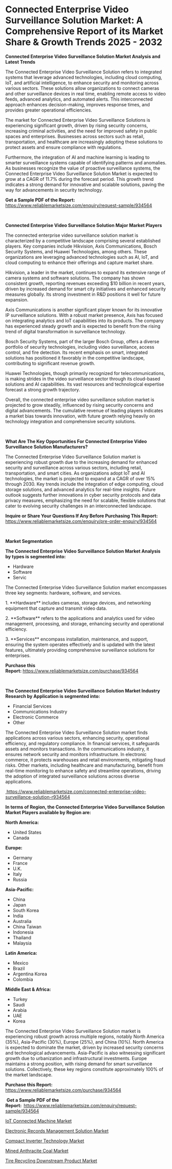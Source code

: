<p><h1>Connected Enterprise Video Surveillance Solution Market: A Comprehensive Report of its Market Share & Growth Trends 2025 - 2032</h1></p><p><strong>Connected Enterprise Video Surveillance Solution Market Analysis and Latest Trends</strong></p>
<p><p>The Connected Enterprise Video Surveillance Solution refers to integrated systems that leverage advanced technologies, including cloud computing, IoT, and artificial intelligence, to enhance security and monitoring across various sectors. These solutions allow organizations to connect cameras and other surveillance devices in real time, enabling remote access to video feeds, advanced analytics, and automated alerts. This interconnected approach enhances decision-making, improves response times, and provides greater operational efficiencies.</p><p>The market for Connected Enterprise Video Surveillance Solutions is experiencing significant growth, driven by rising security concerns, increasing criminal activities, and the need for improved safety in public spaces and enterprises. Businesses across sectors such as retail, transportation, and healthcare are increasingly adopting these solutions to protect assets and ensure compliance with regulations. </p><p>Furthermore, the integration of AI and machine learning is leading to smarter surveillance systems capable of identifying patterns and anomalies. As businesses recognize the value of proactive surveillance systems, the Connected Enterprise Video Surveillance Solution Market is expected to grow at a CAGR of 11.7% during the forecast period. This growth trend indicates a strong demand for innovative and scalable solutions, paving the way for advancements in security technology.</p></p>
<p><strong>Get a Sample PDF of the Report:&nbsp;</strong> <a href="https://www.reliablemarketsize.com/enquiry/request-sample/934564?utm_campaign=1836&utm_medium=2&utm_source=Github&utm_content=ia&utm_term=07032025&utm_id=connected-enterprise-video-surveillance-solution">https://www.reliablemarketsize.com/enquiry/request-sample/934564</a></p>
<p>&nbsp;</p>
<p><strong>Connected Enterprise Video Surveillance Solution Major Market Players</strong></p>
<p><p>The connected enterprise video surveillance solution market is characterized by a competitive landscape comprising several established players. Key companies include Hikvision, Axis Communications, Bosch Security Systems, and Huawei Technologies, among others. These organizations are leveraging advanced technologies such as AI, IoT, and cloud computing to enhance their offerings and capture market share.</p><p>Hikvision, a leader in the market, continues to expand its extensive range of camera systems and software solutions. The company has shown consistent growth, reporting revenues exceeding $10 billion in recent years, driven by increased demand for smart city initiatives and enhanced security measures globally. Its strong investment in R&D positions it well for future expansion.</p><p>Axis Communications is another significant player known for its innovative IP surveillance solutions. With a robust market presence, Axis has focused on integrating analytics and IoT capabilities into its products. The company has experienced steady growth and is expected to benefit from the rising trend of digital transformation in surveillance technology.</p><p>Bosch Security Systems, part of the larger Bosch Group, offers a diverse portfolio of security technologies, including video surveillance, access control, and fire detection. Its recent emphasis on smart, integrated solutions has positioned it favorably in the competitive landscape, contributing to significant revenue growth.</p><p>Huawei Technologies, though primarily recognized for telecommunications, is making strides in the video surveillance sector through its cloud-based solutions and AI capabilities. Its vast resources and technological expertise forecast a strong growth trajectory.</p><p>Overall, the connected enterprise video surveillance solution market is projected to grow steadily, influenced by rising security concerns and digital advancements. The cumulative revenue of leading players indicates a market bias towards innovation, with future growth relying heavily on technology integration and comprehensive security solutions.</p></p>
<p>&nbsp;</p>
<p><strong>What Are The Key Opportunities For Connected Enterprise Video Surveillance Solution Manufacturers?</strong></p>
<p><p>The Connected Enterprise Video Surveillance Solution market is experiencing robust growth due to the increasing demand for enhanced security and surveillance across various sectors, including retail, transportation, and smart cities. As organizations adopt IoT and AI technologies, the market is projected to expand at a CAGR of over 15% through 2030. Key trends include the integration of edge computing, cloud storage solutions, and advanced analytics for real-time insights. Future outlook suggests further innovations in cyber security protocols and data privacy measures, emphasizing the need for scalable, flexible solutions that cater to evolving security challenges in an interconnected landscape.</p></p>
<p><strong>Inquire or Share Your Questions If Any Before Purchasing This Report:</strong> <a href="https://www.reliablemarketsize.com/enquiry/pre-order-enquiry/934564?utm_campaign=1836&utm_medium=2&utm_source=Github&utm_content=ia&utm_term=07032025&utm_id=connected-enterprise-video-surveillance-solution">https://www.reliablemarketsize.com/enquiry/pre-order-enquiry/934564</a></p>
<p>&nbsp;</p>
<p><strong>Market Segmentation</strong></p>
<p><strong>The Connected Enterprise Video Surveillance Solution Market Analysis by types is segmented into:</strong></p>
<p><ul><li>Hardware</li><li>Software</li><li>Servic</li></ul></p>
<p><p>The Connected Enterprise Video Surveillance Solution market encompasses three key segments: hardware, software, and services. </p><p>1. **Hardware** includes cameras, storage devices, and networking equipment that capture and transmit video data. </p><p>2. **Software** refers to the applications and analytics used for video management, processing, and storage, enhancing security and operational efficiency. </p><p>3. **Services** encompass installation, maintenance, and support, ensuring the system operates effectively and is updated with the latest features, ultimately providing comprehensive surveillance solutions for enterprises.</p></p>
<p><strong>Purchase this Report:&nbsp;</strong><a href="https://www.reliablemarketsize.com/purchase/934564?utm_campaign=1836&utm_medium=2&utm_source=Github&utm_content=ia&utm_term=07032025&utm_id=connected-enterprise-video-surveillance-solution">https://www.reliablemarketsize.com/purchase/934564</a></p>
<p>&nbsp;</p>
<p><strong>The Connected Enterprise Video Surveillance Solution Market Industry Research by Application is segmented into:</strong></p>
<p><ul><li>Financial Services</li><li>Communications Industry</li><li>Electronic Commerce</li><li>Other</li></ul></p>
<p><p>The Connected Enterprise Video Surveillance Solution market finds applications across various sectors, enhancing security, operational efficiency, and regulatory compliance. In financial services, it safeguards assets and monitors transactions. In the communications industry, it ensures network security and monitors infrastructure. In electronic commerce, it protects warehouses and retail environments, mitigating fraud risks. Other markets, including healthcare and manufacturing, benefit from real-time monitoring to enhance safety and streamline operations, driving the adoption of integrated surveillance solutions across diverse applications.</p></p>
<p><a href="https://www.reliablemarketsize.com/connected-enterprise-video-surveillance-solution-r934564?utm_campaign=1836&utm_medium=2&utm_source=Github&utm_content=ia&utm_term=07032025&utm_id=connected-enterprise-video-surveillance-solution">&nbsp;https://www.reliablemarketsize.com/connected-enterprise-video-surveillance-solution-r934564</a></p>
<p><strong>In terms of Region, the Connected Enterprise Video Surveillance Solution Market Players available by Region are:</strong></p>
<p>
    <p> <strong> North America: </strong>
        <ul>
            <li>United States</li>
            <li>Canada</li>
        </ul>
        </p> 
    <p> <strong> Europe: </strong>
        <ul>
            <li>Germany</li>
            <li>France</li>
            <li>U.K.</li>
            <li>Italy</li>
            <li>Russia</li>
        </ul>
        </p> 
    <p> <strong> Asia-Pacific: </strong>
        <ul>
            <li>China</li>
            <li>Japan</li>
            <li>South Korea</li>
            <li>India</li>
            <li>Australia</li>
            <li>China Taiwan</li>
            <li>Indonesia</li>
            <li>Thailand</li>
            <li>Malaysia</li>
        </ul>
        </p> 
    <p> <strong> Latin America: </strong>
        <ul>
            <li>Mexico</li>
            <li>Brazil</li>
            <li>Argentina Korea</li>
            <li>Colombia</li>
        </ul>
        </p> 
    <p> <strong> Middle East & Africa: </strong>
        <ul>
            <li>Turkey</li>
            <li>Saudi</li>
            <li>Arabia</li>
            <li>UAE</li>
            <li>Korea</li>
        </ul>
    </p>
    </p>
<p><p>The Connected Enterprise Video Surveillance Solution market is experiencing robust growth across multiple regions, notably North America (35%), Asia-Pacific (30%), Europe (25%), and China (10%). North America is expected to dominate the market, driven by increased security concerns and technological advancements. Asia-Pacific is also witnessing significant growth due to urbanization and infrastructural investments. Europe maintains a strong position, with rising demand for smart surveillance solutions. Collectively, these key regions constitute approximately 100% of the market landscape.</p></p>
<p><strong>Purchase this Report: </strong><a href="https://www.reliablemarketsize.com/purchase/934564?utm_campaign=1836&utm_medium=2&utm_source=Github&utm_content=ia&utm_term=07032025&utm_id=connected-enterprise-video-surveillance-solution">https://www.reliablemarketsize.com/purchase/934564</a></p>
<p>&nbsp;<strong>Get a Sample PDF of the Report:&nbsp;&nbsp;</strong><a href="https://www.reliablemarketsize.com/enquiry/request-sample/934564?utm_campaign=1836&utm_medium=2&utm_source=Github&utm_content=ia&utm_term=07032025&utm_id=connected-enterprise-video-surveillance-solution">https://www.reliablemarketsize.com/enquiry/request-sample/934564</a></p>
<p><strong></strong></p>
<p><p><a href="https://github.com/dekamrapinq1/Market-Research-Report-List-1/blob/main/iot-connected-machine-market.md?utm_campaign=1836&utm_medium=2&utm_source=Github&utm_content=ia&utm_term=07032025&utm_id=connected-enterprise-video-surveillance-solution">IoT Connected Machine Market</a></p><p><a href="https://github.com/maaniwilka9y/Market-Research-Report-List-1/blob/main/electronic-records-management-solution-market.md?utm_campaign=1836&utm_medium=2&utm_source=Github&utm_content=ia&utm_term=07032025&utm_id=connected-enterprise-video-surveillance-solution">Electronic Records Management Solution Market</a></p><p><a href="https://github.com/waldarolka1j/Market-Research-Report-List-1/blob/main/compact-inverter-technology-market.md?utm_campaign=1836&utm_medium=2&utm_source=Github&utm_content=ia&utm_term=07032025&utm_id=connected-enterprise-video-surveillance-solution">Compact Inverter Technology Market</a></p><p><a href="https://github.com/dumanelina6v/Market-Research-Report-List-1/blob/main/mined-anthracite-coal-market.md?utm_campaign=1836&utm_medium=2&utm_source=Github&utm_content=ia&utm_term=07032025&utm_id=connected-enterprise-video-surveillance-solution">Mined Anthracite Coal Market</a></p><p><a href="https://github.com/spineamosa0e/Market-Research-Report-List-1/blob/main/tire-recycling-downstream-product-market.md?utm_campaign=1836&utm_medium=2&utm_source=Github&utm_content=ia&utm_term=07032025&utm_id=connected-enterprise-video-surveillance-solution">Tire Recycling Downstream Product Market</a></p></p>